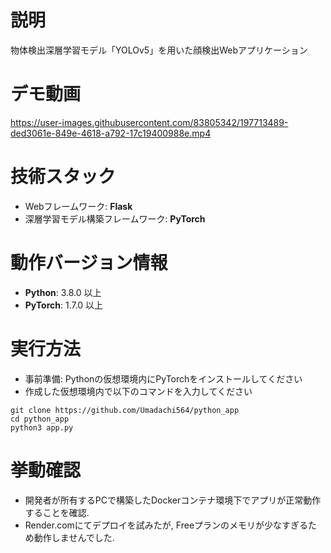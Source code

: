 # 説明
物体検出深層学習モデル「YOLOv5」を用いた顔検出Webアプリケーション

# デモ動画

https://user-images.githubusercontent.com/83805342/197713489-ded3061e-849e-4618-a792-17c19400988e.mp4

# 技術スタック
- Webフレームワーク: **Flask**
- 深層学習モデル構築フレームワーク: **PyTorch**

# 動作バージョン情報
- **Python**: 3.8.0 以上
- **PyTorch**: 1.7.0 以上

# 実行方法
- 事前準備: Pythonの仮想環境内にPyTorchをインストールしてください
- 作成した仮想環境内で以下のコマンドを入力してください
```
git clone https://github.com/Umadachi564/python_app
cd python_app
python3 app.py
```

# 挙動確認
- 開発者が所有するPCで構築したDockerコンテナ環境下でアプリが正常動作することを確認.
- Render.comにてデプロイを試みたが, Freeプランのメモリが少なすぎるため動作しませんでした. 

